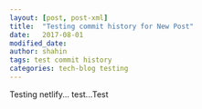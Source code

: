 ```yaml
---
layout: [post, post-xml]
title:  "Testing commit history for New Post"
date:   2017-08-01 
modified_date: 
author: shahin
tags: test commit history
categories: tech-blog testing
---
```

Testing netlify...
test...Test

